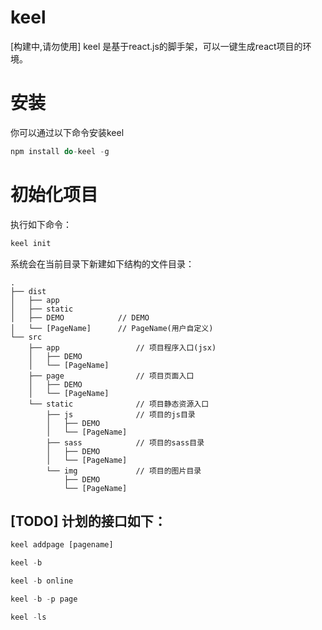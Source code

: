 # keel
[构建中,请勿使用]  keel 是基于react.js的脚手架，可以一键生成react项目的环境。

# 安装

你可以通过以下命令安装keel

```javascript
npm install do-keel -g
```

# 初始化项目

执行如下命令：

```javascript
keel init 
```

系统会在当前目录下新建如下结构的文件目录：

```
.
├── dist
│   ├── app
│   ├── static
│   ├── DEMO            // DEMO 
│   └── [PageName]      // PageName(用户自定义)
└── src
    ├── app                 // 项目程序入口(jsx)
    │   ├── DEMO
    │   └── [PageName]
    ├── page                // 项目页面入口
    │   ├── DEMO            
    │   └── [PageName]      
    └── static              // 项目静态资源入口
        ├── js              // 项目的js目录
        │   ├── DEMO
        │   └── [PageName]  
        ├── sass            // 项目的sass目录
        │   ├── DEMO
        │   └── [PageName]  
        └── img             // 项目的图片目录
            ├── DEMO
            └── [PageName]  
```

## [TODO] 计划的接口如下：

```javascript
keel addpage [pagename]
```

```javascript
keel -b
```

```javascript
keel -b online
```

```javascript
keel -b -p page
```

```javascript
keel -ls
```



